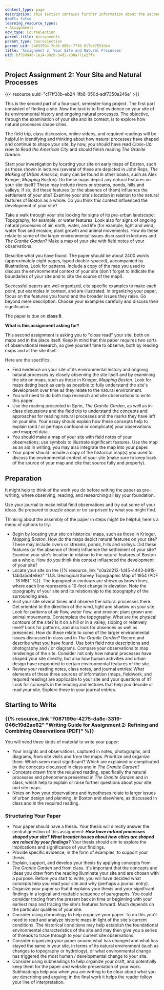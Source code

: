 ```yaml
---
content_type: page
description: This section contains further information about the second project assignment.
draft: false
learning_resource_types:
- Assignments
ocw_type: CourseSection
parent_title: Assignments
parent_type: CourseSection
parent_uid: 2b653594-7e36-695e-77f0-817e67553db4
title: 'Assignment 2: Your Site and Natural Processes'
uid: bf39994b-1e14-9bcb-34d1-e88a771e27fe
---
```

## Project Assignment 2: Your Site and Natural Processes

{{< resource uuid="c17ff30b-eb24-1fb8-050d-adf7350a246e" >}}

This is the second part of a four-part, semester-long project. The first part consisted of finding a site. Now the task is to find evidence on your site of its environmental history and ongoing natural processes. The objective, through the examination of your site and its context, is to explore how natural processes shape cities.

The field trip, class discussion, online videos, and required readings will be helpful in identifying and thinking about how natural processes have shaped and continue to shape your site; by now, you should have read *Close-Up: How to Read the American City* and should finish reading *The Granite Garden*.

Start your investigation by locating your site on early maps of Boston, such as those shown in lectures (several of these are depicted in John Reps, *The Making of Urban America*; many can be found in other books, such as Alex Krieger, *Mapping Boston*). Do these maps depict any natural features on your site itself? These may include rivers or streams, ponds, hills and valleys. If so, did these features (or the absence of them) influence the settlement of your site? Examine your site's location in relation to the natural features of Boston as a whole. Do you think this context influenced the development of your site?

Take a walk through your site looking for signs of its pre-urban landscape: Topography, for example, or water features. Look also for signs of ongoing natural processes of air, earth, water, and life (for example, light and wind; water flow and erosion; plant growth and animal movements). How do these relate to some of the larger environmental issues discussed in lectures and *The Granite Garden*? Make a map of your site with field notes of your observations.

Describe what you have found. The paper should be about 2400 words (approximately eight pages, typed double-spaced), accompanied by illustrations. Look for patterns. Include a copy of the map you used to discuss the environmental context of your site (don't forget to indicate the boundaries of your site and to cite the source of the map!).

Successful papers are well organized, cite specific examples to make each point, put examples in context, and are illustrated. In organizing your paper, focus on the features you found and the broader issues they raise. Go beyond mere description. Choose your examples carefully and discuss their significance.

The paper is due on **class 9**.

**What is this assignment asking for?**

This second assignment is asking you to "close read" your site, both on maps and in the place itself. Keep in mind that this paper requires two sorts of observational research, so give yourself time to observe, both by reading maps and at the site itself.

Here are the specifics:

- Find evidence on your site of its environmental history and ongoing natural processes by closely observing the site itself and by examining the site on maps, such as those in Krieger, *Mapping Boston*. Look for maps dating back as early as possible to fully understand the site's development over time as they relate to the natural environment.
- You will need to do both map research and site observations to write this paper.
- Use the reading presented in Sprin, *The Granite Garden*, as well as in-class discussions and the field trip to understand the concepts and approaches for reading natural processes and the marks they have left on your site. Your essay should explain how these concepts help to explain (and / or perhaps confound or complicate) your observations and mapped data.
- You should make a map of your site with field notes of your observations; use symbols to illustrate significant features. Use the map as an aid in writing; you may also integrate the map into your paper.
- Your paper should include a copy of the historical map(s) you used to discuss the environmental context of your site (make sure to keep track of the source of your map and cite that source fully and properly).

## Preparation

It might help to think of the work you do before writing the paper as pre-writing, where observing, reading, and researching all lay your foundation.

Use your journal to make initial field observations and try out some of your ideas. Be prepared to puzzle about or be surprised by what you might find.

Thinking about the assembly of the paper in steps might be helpful; here's a menu of options to try:

- Begin by locating your site on historical maps, such as those in Krieger, *Mapping Boston*. How do the maps depict natural features on your site? These may include rivers or streams, ponds, hills and valleys. Did these features (or the absence of them) influence the settlement of your site? Examine your site's location in relation to the natural features of Boston as a whole. How do you think this context influenced the development of your site?
- Locate your site on the {{% resource_link "c0a2d212-1d45-4443-b919-14b3a5d4e8e2" "U.S. Geological Survey Topographic Map of 1954 (PDF - 18 MB)" %}}. The topographic contours are shown as brown lines, where each line represents a 10-foot change in elevation. Note the topography of your site and its relationship to the topography of the surrounding area.
- Visit your site several times and observe the natural processes there. Get oriented to the direction of the wind, light and shadow on your site. Look for patterns of air flow, water flow, and erosion; plant grown and animal movements. Contemplate the topography: What are the physical contours of the site? Is it on a hill or in a valley, sloping or relatively level? Look for patterns, and also look for absences as well as presences. How do these relate to some of the larger environmental issues discussed in class and in *The Granite Garden*? Record and describe what you have found. Use both field note descriptions and photography and / or diagrams. Compare your observations to map renderings of the site. Consider not only how natural processes have shaped your site directly, but also how human activities and urban design have responded to certain environmental features of the site.
- Review your reading notes, class notes, and journal entries: What elements of these three sources of information (maps, fieldwork, and required reading) are applicable to your site and your questions of it? Look for concepts in the reading and lectures that help you decode or read your site. Explore these in your journal entries.

## Starting to Write

### {{% resource_link "f087199e-4275-da8c-3319-046c19d2ae62" "Writing Guide for Assignment 2: Refining and Combining Observations (PDF)" %}}

You will need three kinds of material to write your paper:

- Your insights and observations, captured in notes, photographs, and diagrams, from site visits and from the maps. Prioritize and organize them. Which seem most significant? Which are explained or complicated by the concepts discussed in class and in *The Granite Garden*?
- Concepts drawn from the required reading, specifically the natural processes and phenomena presented in *The Granite Garden* and in class, which help to explain or raise further questions about your site and site maps.
- Notes on how your observations and hypotheses relate to larger issues of urban design and planning, in Boston and elsewhere, as discussed in class and in the required reading.

### Structuring Your Paper

- Your paper should have a thesis. Your thesis will directly answer the central question of this assignment: ***How have natural processes shaped your site? What broader issues about how cities are shaped are raised by your findings?*** Your thesis should aim to explore the implications and significance of your findings.
- Provide specific evidence, in the form of examples, to support your thesis.
- Explain, support, and develop your thesis by applying concepts from *The Granite Garden* and from class. It's important that the concepts and ideas you draw from the reading illuminate your site and are chosen with a purpose. Before you start to write, you will have decided what concepts help you read your site and why (perhaps a journal entry).
- Organize your paper so that it explains your thesis and your significant findings in a logical and readable sequence of paragraphs. You could consider tracing from the present back in time or beginning with your earliest map and tracing the site's features forward. Much depends on the particular qualities of your site.
- Consider using chronology to help organize your paper. To do this you'll need to read and analyze historic maps in light of the site's current conditions. The historical conditions may help establish the foundational environmental characteristics of the site and may then give you a series of threads to trace through to your current site observations.
- Consider organizing your paper around what has changed and what has stayed the same in your site, in terms of its natural environment (such as changes to topography or hydrology), or what environmental change has triggered the most human / developmental change to your site.
- Consider using subheadings to help organize your draft, and potentially keep them for the paper and website presentation of your work. Subheadings help you when you are writing to be clear about what you are describing and arguing; in the final work it helps the reader follow your line of interpretation.